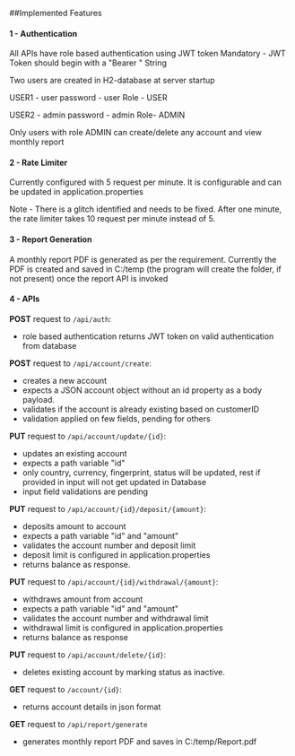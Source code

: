  ##Implemented Features

 #### 1 - Authentication

 All APIs have role based authentication using JWT token
 Mandatory - JWT Token should begin with a "Bearer " String

 Two users are created in H2-database at server startup

 USER1 - user
 password - user
 Role - USER
 
 USER2 - admin
 password - admin
 Role- ADMIN
 
 Only users with role ADMIN can create/delete any account and view monthly report
 
 #### 2 - Rate Limiter
 
 Currently configured with 5 request per minute.
 It is configurable and can be updated in application.properties
 
 Note - There is a glitch identified and needs to be fixed. After one minute, the rate limiter takes 10 request per minute instead of 5.
 
 #### 3 - Report Generation
 
 A monthly report PDF is generated as per the requirement.
 Currently the PDF is created and saved in C:/temp (the program will create the folder, if not present) once the report API is invoked
 
 #### 4 - APIs

**POST** request to `/api/auth`:

- role based authentication returns JWT token on valid authentication from database


**POST** request to `/api/account/create`:

- creates a new account
- expects a JSON account object without an id property as a body payload. 
- validates if the account is already existing based on customerID
- validation applied on few fields, pending for others


**PUT** request to `/api/account/update/{id}`:

- updates an existing account
- expects a path variable "id"
- only country, currency, fingerprint, status will be updated, rest if provided in input will not get updated in Database
- input field validations are pending


**PUT** request to `/api/account/{id}/deposit/{amount}`:

- deposits amount to account 
- expects a path variable "id" and "amount"
- validates the account number and deposit limit 
- deposit limit is configured in application.properties
- returns balance as response.


**PUT** request to `/api/account/{id}/withdrawal/{amount}`:

- withdraws amount from account
- expects a path variable "id" and "amount"
- validates the account number and withdrawal limit
- withdrawal limit is configured in application.properties
- returns balance as response

**PUT** request to `/api/account/delete/{id}`:

- deletes existing account by marking status as inactive.

**GET** request to `/account/{id}`:

- returns account details in json format

**GET** request to `/api/report/generate`

- generates monthly report PDF and saves in C:/temp/Report.pdf
